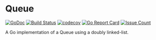 # Queue

[![GoDoc](https://godoc.org/github.com/gobasics/queue?status.svg)](https://godoc.org/github.com/gobasics/queue)
[![Build Status](https://travis-ci.org/gobasics/queue.svg?branch=master)](https://travis-ci.org/gobasics/queue)
[![codecov](https://codecov.io/gh/gobasics/queue/branch/master/graph/badge.svg)](https://codecov.io/gh/gobasics/queue)
[![Go Report Card](https://goreportcard.com/badge/github.com/gobasics/queue)](https://goreportcard.com/report/github.com/gobasics/queue)
[![Issue Count](https://codeclimate.com/github/gobasics/queue/badges/issue_count.svg)](https://codeclimate.com/github/gobasics/queue)

A Go implementation of a Queue using a doubly linked-list.

